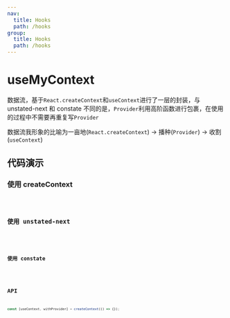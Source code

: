 ```yaml
---
nav:
  title: Hooks
  path: /hooks
group:
  title: Hooks
  path: /hooks
---
```


# useMyContext

数据流，基于`React.createContext`和`useContext`进行了一层的封装，与 unstated-next 和 constate 不同的是，`Provider`利用高阶函数进行包裹，在使用的过程中不需要再重复写`Provider`

数据流我形象的比喻为一亩地(`React.createContext`) -> 播种(`Provider`) -> 收割(`useContext`)

## 代码演示

### 使用 createContext

<code src='./demo/demo1' />

### 使用 unstated-next

<code src='./demo/demo2' />

### 使用 constate

<code src='./demo/demo3' />

## API

```javascript
const [useContext, withProvider] = createContext(() => {});
```
